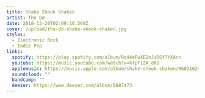 ```yaml
---
title: Shake Shook Shaken
artist: The Dø
date: 2018-12-20T02:09:10.569Z
cover: /upload/the-do-shake-shook-shaken.jpg
styles:
  - Electronic Rock
  - Indie Pop
links:
  spotify: https://play.spotify.com/album/0q44mFwXE2oJiDGf7YXAcn
  youtube: https://music.youtube.com/watch?v=hfpFiZA_dXU
  applemusic: https://music.apple.com/album/shake-shook-shaken/960216247
  soundcloud: ""
  bandcamp: ""
  deezer: https://www.deezer.com/album/8887473
---
```

